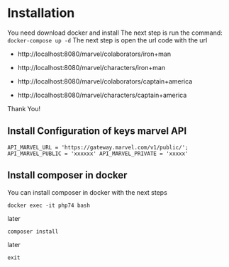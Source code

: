 # Installation

You need download docker and install
The next step is run the command:
``docker-compose up -d``
The next step is open the url code with the url 

- http://localhost:8080/marvel/colaborators/iron+man
- http://localhost:8080/marvel/characters/iron+man

- http://localhost:8080/marvel/colaborators/captain+america
- http://localhost:8080/marvel/characters/captain+america

Thank You!

## Install Configuration of keys marvel API

``API_MARVEL_URL = 'https://gateway.marvel.com/v1/public/';
API_MARVEL_PUBLIC = 'xxxxxx'
API_MARVEL_PRIVATE = 'xxxxx'``

## Install composer in docker

You can install composer in docker with the next steps

``docker exec -it php74 bash``

later

`` composer install ``

later

``exit``



